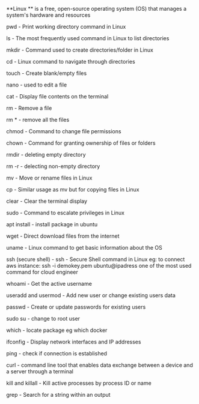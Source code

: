 **Linux **  is a free, open-source operating system (OS) that manages a system's hardware and resources

pwd - Print working directory command in Linux

ls - The most frequently used command in Linux to list directories

mkdir - Command used to create directories/folder in Linux

cd - Linux command to navigate through directories

touch - Create blank/empty files

nano - used to edit a file

cat - Display file contents on the terminal

rm - Remove a file

rm * - remove all the files

chmod - Command to change file permissions

chown - Command for granting ownership of files or folders

rmdir - deleting empty directory

rm -r - delecting non-empty directory

mv - Move or rename files in Linux

cp - Similar usage as mv but for copying files in Linux

clear - Clear the terminal display

sudo - Command to escalate privileges in Linux

apt install - install package in ubuntu

wget - Direct download files from the internet

uname - Linux command to get basic information about the OS

ssh (secure shell) - ssh - Secure Shell command in Linux
      eg: to connect aws instance: 
          ssh -i demokey.pem ubuntu@ipadress
        one of the most used command for cloud engineer
            
whoami - Get the active username

useradd and usermod - Add new user or change existing users data

passwd - Create or update passwords for existing users

sudo su - change to root user

which - locate package
        eg which docker

ifconfig - Display network interfaces and IP addresses

ping - check if connection is established

curl - command line tool that enables data exchange between a device and a server through a terminal

kill and killall - Kill active processes by process ID or name

grep - Search for a string within an output